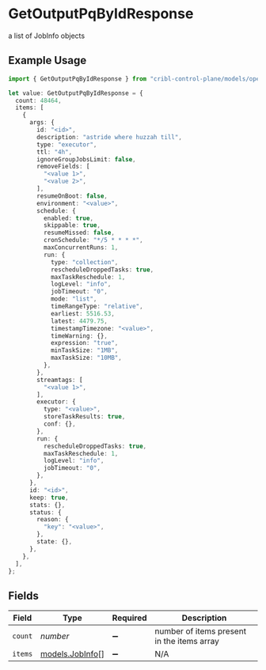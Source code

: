 # GetOutputPqByIdResponse

a list of JobInfo objects

## Example Usage

```typescript
import { GetOutputPqByIdResponse } from "cribl-control-plane/models/operations";

let value: GetOutputPqByIdResponse = {
  count: 48464,
  items: [
    {
      args: {
        id: "<id>",
        description: "astride where huzzah till",
        type: "executor",
        ttl: "4h",
        ignoreGroupJobsLimit: false,
        removeFields: [
          "<value 1>",
          "<value 2>",
        ],
        resumeOnBoot: false,
        environment: "<value>",
        schedule: {
          enabled: true,
          skippable: true,
          resumeMissed: false,
          cronSchedule: "*/5 * * * *",
          maxConcurrentRuns: 1,
          run: {
            type: "collection",
            rescheduleDroppedTasks: true,
            maxTaskReschedule: 1,
            logLevel: "info",
            jobTimeout: "0",
            mode: "list",
            timeRangeType: "relative",
            earliest: 5516.53,
            latest: 4479.75,
            timestampTimezone: "<value>",
            timeWarning: {},
            expression: "true",
            minTaskSize: "1MB",
            maxTaskSize: "10MB",
          },
        },
        streamtags: [
          "<value 1>",
        ],
        executor: {
          type: "<value>",
          storeTaskResults: true,
          conf: {},
        },
        run: {
          rescheduleDroppedTasks: true,
          maxTaskReschedule: 1,
          logLevel: "info",
          jobTimeout: "0",
        },
      },
      id: "<id>",
      keep: true,
      stats: {},
      status: {
        reason: {
          "key": "<value>",
        },
        state: {},
      },
    },
  ],
};
```

## Fields

| Field                                       | Type                                        | Required                                    | Description                                 |
| ------------------------------------------- | ------------------------------------------- | ------------------------------------------- | ------------------------------------------- |
| `count`                                     | *number*                                    | :heavy_minus_sign:                          | number of items present in the items array  |
| `items`                                     | [models.JobInfo](../../models/jobinfo.md)[] | :heavy_minus_sign:                          | N/A                                         |